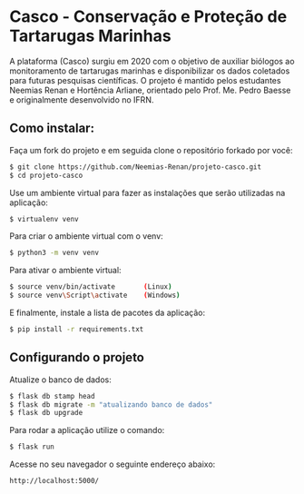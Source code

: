 # Casco - Conservação e Proteção de Tartarugas Marinhas

A plataforma (Casco) surgiu em 2020 com o objetivo de auxiliar biólogos ao monitoramento de tartarugas marinhas e disponibilizar os dados coletados para futuras pesquisas científicas. O projeto é mantido pelos estudantes Neemias Renan e Hortência Arliane, orientado pelo Prof. Me. Pedro Baesse e originalmente desenvolvido no IFRN.

## Como instalar:

Faça um fork do projeto e em seguida clone o repositório forkado por você:

```sh
$ git clone https://github.com/Neemias-Renan/projeto-casco.git
$ cd projeto-casco
```
Use um ambiente virtual para fazer as instalações que serão utilizadas na aplicação:

```sh
$ virtualenv venv
```

Para criar o ambiente virtual com o venv:

```sh
$ python3 -m venv venv
```

Para ativar o ambiente virtual:

```sh
$ source venv/bin/activate       (Linux)
$ source venv\Script\activate    (Windows)
```

E finalmente, instale a lista de pacotes da aplicação:

```sh
$ pip install -r requirements.txt
```
## Configurando o projeto

Atualize o banco de dados:

```sh
$ flask db stamp head
$ flask db migrate -m "atualizando banco de dados"
$ flask db upgrade
```

Para rodar a aplicação utilize o comando:

```sh
$ flask run
```

Acesse no seu navegador o seguinte endereço abaixo:

```sh
http://localhost:5000/
```
